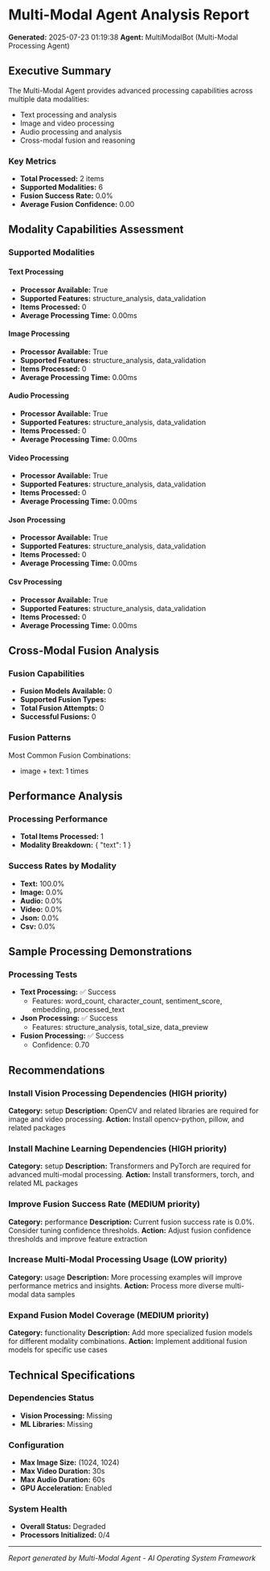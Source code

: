 # Multi-Modal Agent Analysis Report

**Generated:** 2025-07-23 01:19:38
**Agent:** MultiModalBot (Multi-Modal Processing Agent)

## Executive Summary

The Multi-Modal Agent provides advanced processing capabilities across multiple data modalities:
- Text processing and analysis
- Image and video processing
- Audio processing and analysis
- Cross-modal fusion and reasoning

### Key Metrics
- **Total Processed:** 2 items
- **Supported Modalities:** 6
- **Fusion Success Rate:** 0.0%
- **Average Fusion Confidence:** 0.00

## Modality Capabilities Assessment

### Supported Modalities

#### Text Processing
- **Processor Available:** True
- **Supported Features:** structure_analysis, data_validation
- **Items Processed:** 0
- **Average Processing Time:** 0.00ms

#### Image Processing
- **Processor Available:** True
- **Supported Features:** structure_analysis, data_validation
- **Items Processed:** 0
- **Average Processing Time:** 0.00ms

#### Audio Processing
- **Processor Available:** True
- **Supported Features:** structure_analysis, data_validation
- **Items Processed:** 0
- **Average Processing Time:** 0.00ms

#### Video Processing
- **Processor Available:** True
- **Supported Features:** structure_analysis, data_validation
- **Items Processed:** 0
- **Average Processing Time:** 0.00ms

#### Json Processing
- **Processor Available:** True
- **Supported Features:** structure_analysis, data_validation
- **Items Processed:** 0
- **Average Processing Time:** 0.00ms

#### Csv Processing
- **Processor Available:** True
- **Supported Features:** structure_analysis, data_validation
- **Items Processed:** 0
- **Average Processing Time:** 0.00ms

## Cross-Modal Fusion Analysis

### Fusion Capabilities
- **Fusion Models Available:** 0
- **Supported Fusion Types:**
- **Total Fusion Attempts:** 0
- **Successful Fusions:** 0

### Fusion Patterns

Most Common Fusion Combinations:
- image + text: 1 times

## Performance Analysis

### Processing Performance
- **Total Items Processed:** 1
- **Modality Breakdown:** {
  "text": 1
}

### Success Rates by Modality
- **Text:** 100.0%
- **Image:** 0.0%
- **Audio:** 0.0%
- **Video:** 0.0%
- **Json:** 0.0%
- **Csv:** 0.0%

## Sample Processing Demonstrations

### Processing Tests
- **Text Processing:** ✅ Success
  - Features: word_count, character_count, sentiment_score, embedding, processed_text
- **Json Processing:** ✅ Success
  - Features: structure_analysis, total_size, data_preview
- **Fusion Processing:** ✅ Success
  - Confidence: 0.70

## Recommendations

### Install Vision Processing Dependencies (HIGH priority)
**Category:** setup
**Description:** OpenCV and related libraries are required for image and video processing.
**Action:** Install opencv-python, pillow, and related packages

### Install Machine Learning Dependencies (HIGH priority)
**Category:** setup
**Description:** Transformers and PyTorch are required for advanced multi-modal processing.
**Action:** Install transformers, torch, and related ML packages

### Improve Fusion Success Rate (MEDIUM priority)
**Category:** performance
**Description:** Current fusion success rate is 0.0%. Consider tuning confidence thresholds.
**Action:** Adjust fusion confidence thresholds and improve feature extraction

### Increase Multi-Modal Processing Usage (LOW priority)
**Category:** usage
**Description:** More processing examples will improve performance metrics and insights.
**Action:** Process more diverse multi-modal data samples

### Expand Fusion Model Coverage (MEDIUM priority)
**Category:** functionality
**Description:** Add more specialized fusion models for different modality combinations.
**Action:** Implement additional fusion models for specific use cases


## Technical Specifications

### Dependencies Status
- **Vision Processing:** Missing
- **ML Libraries:** Missing

### Configuration
- **Max Image Size:** (1024, 1024)
- **Max Video Duration:** 30s
- **Max Audio Duration:** 60s
- **GPU Acceleration:** Enabled

### System Health
- **Overall Status:** Degraded
- **Processors Initialized:** 0/4

---

*Report generated by Multi-Modal Agent - AI Operating System Framework*
